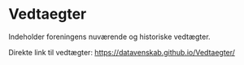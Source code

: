 # Vedtaegter
Indeholder foreningens nuværende og historiske vedtægter.

Direkte link til vedtægter: https://datavenskab.github.io/Vedtaegter/

